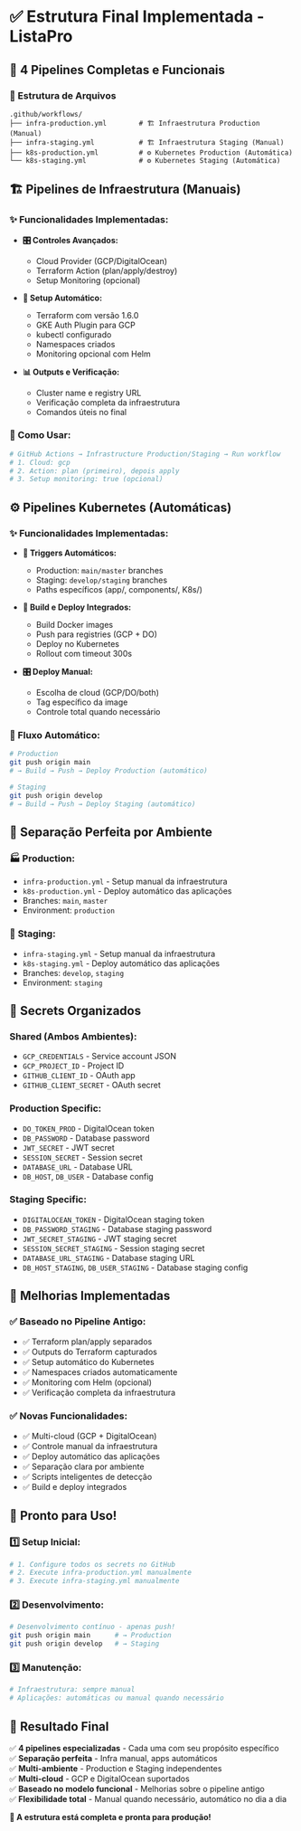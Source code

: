 # ✅ Estrutura Final Implementada - ListaPro

## 🎯 4 Pipelines Completas e Funcionais

### 📁 Estrutura de Arquivos
```
.github/workflows/
├── infra-production.yml        # 🏗️ Infraestrutura Production (Manual)
├── infra-staging.yml           # 🏗️ Infraestrutura Staging (Manual)
├── k8s-production.yml          # ⚙️ Kubernetes Production (Automática)
└── k8s-staging.yml             # ⚙️ Kubernetes Staging (Automática)
```

## 🏗️ Pipelines de Infraestrutura (Manuais)

### ✨ Funcionalidades Implementadas:
- **🎛️ Controles Avançados:**
  - Cloud Provider (GCP/DigitalOcean)
  - Terraform Action (plan/apply/destroy)
  - Setup Monitoring (opcional)

- **🔧 Setup Automático:**
  - Terraform com versão 1.6.0
  - GKE Auth Plugin para GCP
  - kubectl configurado
  - Namespaces criados
  - Monitoring opcional com Helm

- **📊 Outputs e Verificação:**
  - Cluster name e registry URL
  - Verificação completa da infraestrutura
  - Comandos úteis no final

### 🚀 Como Usar:
```bash
# GitHub Actions → Infrastructure Production/Staging → Run workflow
# 1. Cloud: gcp
# 2. Action: plan (primeiro), depois apply
# 3. Setup monitoring: true (opcional)
```

## ⚙️ Pipelines Kubernetes (Automáticas)

### ✨ Funcionalidades Implementadas:
- **🔄 Triggers Automáticos:**
  - Production: `main/master` branches
  - Staging: `develop/staging` branches
  - Paths específicos (app/, components/, K8s/)

- **🐳 Build e Deploy Integrados:**
  - Build Docker images
  - Push para registries (GCP + DO)
  - Deploy no Kubernetes
  - Rollout com timeout 300s

- **🎛️ Deploy Manual:**
  - Escolha de cloud (GCP/DO/both)
  - Tag específico da image
  - Controle total quando necessário

### 🔄 Fluxo Automático:
```bash
# Production
git push origin main
# → Build → Push → Deploy Production (automático)

# Staging  
git push origin develop
# → Build → Push → Deploy Staging (automático)
```

## 🎯 Separação Perfeita por Ambiente

### 🏭 **Production:**
- `infra-production.yml` - Setup manual da infraestrutura
- `k8s-production.yml` - Deploy automático das aplicações
- Branches: `main`, `master`
- Environment: `production`

### 🧪 **Staging:**
- `infra-staging.yml` - Setup manual da infraestrutura
- `k8s-staging.yml` - Deploy automático das aplicações  
- Branches: `develop`, `staging`
- Environment: `staging`

## 🔐 Secrets Organizados

### **Shared (Ambos Ambientes):**
- `GCP_CREDENTIALS` - Service account JSON
- `GCP_PROJECT_ID` - Project ID
- `GITHUB_CLIENT_ID` - OAuth app
- `GITHUB_CLIENT_SECRET` - OAuth secret

### **Production Specific:**
- `DO_TOKEN_PROD` - DigitalOcean token
- `DB_PASSWORD` - Database password
- `JWT_SECRET` - JWT secret
- `SESSION_SECRET` - Session secret
- `DATABASE_URL` - Database URL
- `DB_HOST`, `DB_USER` - Database config

### **Staging Specific:**
- `DIGITALOCEAN_TOKEN` - DigitalOcean staging token
- `DB_PASSWORD_STAGING` - Database staging password
- `JWT_SECRET_STAGING` - JWT staging secret
- `SESSION_SECRET_STAGING` - Session staging secret
- `DATABASE_URL_STAGING` - Database staging URL
- `DB_HOST_STAGING`, `DB_USER_STAGING` - Database staging config

## 🎉 Melhorias Implementadas

### ✅ **Baseado no Pipeline Antigo:**
- ✅ Terraform plan/apply separados
- ✅ Outputs do Terraform capturados
- ✅ Setup automático do Kubernetes
- ✅ Namespaces criados automaticamente
- ✅ Monitoring com Helm (opcional)
- ✅ Verificação completa da infraestrutura

### ✅ **Novas Funcionalidades:**
- ✅ Multi-cloud (GCP + DigitalOcean)
- ✅ Controle manual da infraestrutura
- ✅ Deploy automático das aplicações
- ✅ Separação clara por ambiente
- ✅ Scripts inteligentes de detecção
- ✅ Build e deploy integrados

## 🚀 Pronto para Uso!

### 1️⃣ **Setup Inicial:**
```bash
# 1. Configure todos os secrets no GitHub
# 2. Execute infra-production.yml manualmente
# 3. Execute infra-staging.yml manualmente
```

### 2️⃣ **Desenvolvimento:**
```bash
# Desenvolvimento contínuo - apenas push!
git push origin main      # → Production
git push origin develop   # → Staging
```

### 3️⃣ **Manutenção:**
```bash
# Infraestrutura: sempre manual
# Aplicações: automáticas ou manual quando necessário
```

## 🎯 Resultado Final

✅ **4 pipelines especializadas** - Cada uma com seu propósito específico  
✅ **Separação perfeita** - Infra manual, apps automáticos  
✅ **Multi-ambiente** - Production e Staging independentes  
✅ **Multi-cloud** - GCP e DigitalOcean suportados  
✅ **Baseado no modelo funcional** - Melhorias sobre o pipeline antigo  
✅ **Flexibilidade total** - Manual quando necessário, automático no dia a dia  

**🎉 A estrutura está completa e pronta para produção!**
